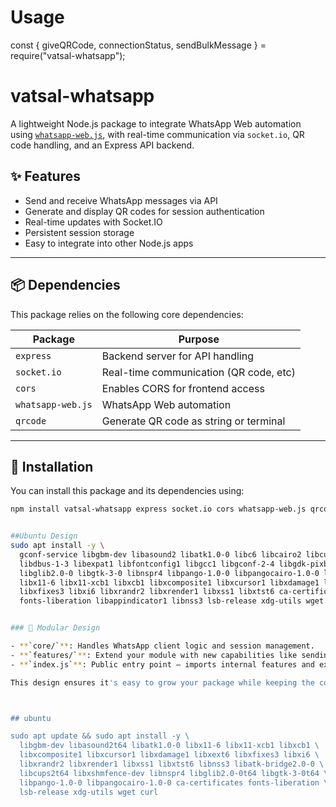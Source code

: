 # Usage
const { giveQRCode, connectionStatus, sendBulkMessage } = require("vatsal-whatsapp");

# vatsal-whatsapp

A lightweight Node.js package to integrate WhatsApp Web automation using [`whatsapp-web.js`](https://github.com/pedroslopez/whatsapp-web.js), with real-time communication via `socket.io`, QR code handling, and an Express API backend.

## ✨ Features

- Send and receive WhatsApp messages via API
- Generate and display QR codes for session authentication
- Real-time updates with Socket.IO
- Persistent session storage
- Easy to integrate into other Node.js apps

---

## 📦 Dependencies

This package relies on the following core dependencies:

| Package             | Purpose                                |
|---------------------|----------------------------------------|
| `express`           | Backend server for API handling        |
| `socket.io`         | Real-time communication (QR code, etc) |
| `cors`              | Enables CORS for frontend access       |
| `whatsapp-web.js`   | WhatsApp Web automation                |
| `qrcode`            | Generate QR code as string or terminal |

---

## 🔧 Installation

You can install this package and its dependencies using:

```bash
npm install vatsal-whatsapp express socket.io cors whatsapp-web.js qrcode puppeteer 


##Ubuntu Design
sudo apt install -y \
  gconf-service libgbm-dev libasound2 libatk1.0-0 libc6 libcairo2 libcups2 \
  libdbus-1-3 libexpat1 libfontconfig1 libgcc1 libgconf-2-4 libgdk-pixbuf2.0-0 \
  libglib2.0-0 libgtk-3-0 libnspr4 libpango-1.0-0 libpangocairo-1.0-0 libstdc++6 \
  libx11-6 libx11-xcb1 libxcb1 libxcomposite1 libxcursor1 libxdamage1 libxext6 \
  libxfixes3 libxi6 libxrandr2 libxrender1 libxss1 libxtst6 ca-certificates \
  fonts-liberation libappindicator1 libnss3 lsb-release xdg-utils wget


### 🔧 Modular Design

- **`core/`**: Handles WhatsApp client logic and session management.
- **`features/`**: Extend your module with new capabilities like sending messages, reading chats, or group management.
- **`index.js`**: Public entry point — imports internal features and exposes usable functions.

This design ensures it's easy to grow your package while keeping the codebase clean and maintainable.



## ubuntu 

sudo apt update && sudo apt install -y \
  libgbm-dev libasound2t64 libatk1.0-0 libx11-6 libx11-xcb1 libxcb1 \
  libxcomposite1 libxcursor1 libxdamage1 libxext6 libxfixes3 libxi6 \
  libxrandr2 libxrender1 libxss1 libxtst6 libnss3 libatk-bridge2.0-0 \
  libcups2t64 libxshmfence-dev libnspr4 libglib2.0-0t64 libgtk-3-0t64 \
  libpango-1.0-0 libpangocairo-1.0-0 ca-certificates fonts-liberation \
  lsb-release xdg-utils wget curl

